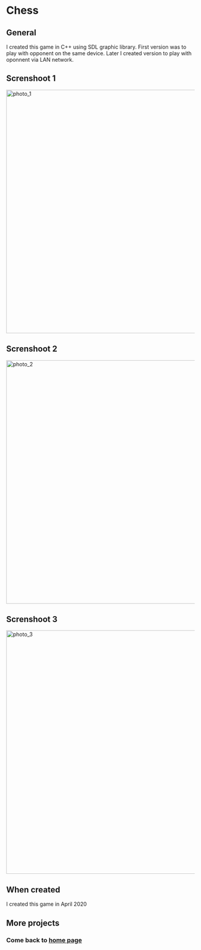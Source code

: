 # Chess


## General
I created this game in C++ using SDL graphic library. First version was to play with opponent on the same device. Later I created version to play with oponnent via LAN network.

## Screnshoot 1
<img src="chess_1.png" alt="photo_1" width="650"/>

## Screnshoot 2
<img src="chess_2.png" alt="photo_2" width="650"/>

## Screnshoot 3
<img src="chess_3.png" alt="photo_3" width="650"/>

## When created
I created this game in April 2020

## More projects
### Come back to [home page](https://maciekpawlowski1.github.io/)
